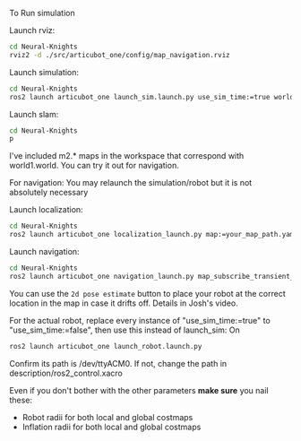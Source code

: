 
To Run simulation

Launch rviz:
```bash
cd Neural-Knights
rviz2 -d ./src/articubot_one/config/map_navigation.rviz
```

Launch simulation:
```bash
cd Neural-Knights
ros2 launch articubot_one launch_sim.launch.py use_sim_time:=true world:=./src/articubot_one/worlds/world1.world
```

Launch slam:
```bash
cd Neural-Knights
p
```
 I've included m2.* maps in the workspace that correspond with world1.world. You can try it out for navigation.

For navigation:
You may relaunch the simulation/robot but it is not absolutely necessary

Launch localization:
```bash
cd Neural-Knights
ros2 launch articubot_one localization_launch.py map:=your_map_path.yaml use_sim_time:=true
```


Launch navigation:
```bash
cd Neural-Knights
ros2 launch articubot_one navigation_launch.py map_subscribe_transient_local:=true params_file:=./src/articubot_one/config/nav2_params.yaml use_sim_time:=true
```

You can use the `2d pose estimate` button to place your robot at the correct location in the map in case it drifts off. Details in Josh's video. 


For the actual robot, replace every instance of "use_sim_time:=true" to "use_sim_time:=false", then use this instead of launch_sim:
On
```bash
ros2 launch articubot_one launch_robot.launch.py
```

Confirm its path is /dev/ttyACM0. If not, change the path in description/ros2_control.xacro


Even if you don't bother with the other parameters **make sure** you nail these:
* Robot radii for both local and global costmaps
* Inflation radii for both local and global costmaps

